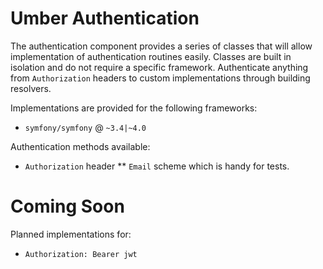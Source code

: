 Umber Authentication
====================

The authentication component provides a series of classes that will allow
implementation of authentication routines easily. Classes are built in
isolation and do not require a specific framework. Authenticate anything
from `Authorization` headers to custom implementations through building
resolvers.

Implementations are provided for the following frameworks:
* `symfony/symfony` @ `~3.4|~4.0`

Authentication methods available:
* `Authorization` header
** `Email` scheme which is handy for tests.

Coming Soon
===========

Planned implementations for:
* `Authorization: Bearer jwt`
